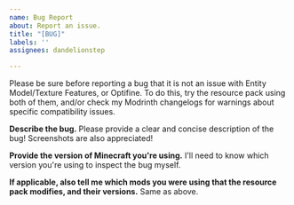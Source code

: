 ```yaml
---
name: Bug Report
about: Report an issue.
title: "[BUG]"
labels: ''
assignees: dandelionstep

---
```


Please be sure before reporting a bug that it is not an issue with Entity Model/Texture Features, or Optifine. To do this, try the resource pack using both of them, and/or check my Modrinth changelogs for warnings about specific compatibility issues.

**Describe the bug.**
Please provide a clear and concise description of the bug! Screenshots are also appreciated!

**Provide the version of Minecraft you're using.**
I'll need to know which version you're using to inspect the bug myself. 

**If applicable, also tell me which mods you were using that the resource pack modifies, and their versions.**
Same as above.
